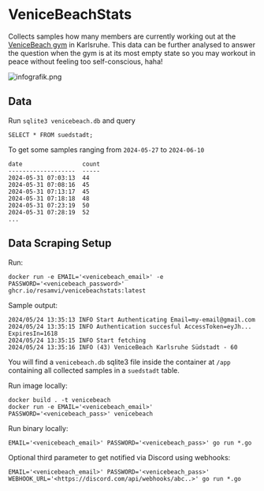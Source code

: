 # VeniceBeachStats

Collects samples how many members are currently working out at the [VeniceBeach gym](https://www.venicebeach-fitness.de/clubs/venicebeach/karlsruhe/) in Karlsruhe. 
This data can be further analysed to answer the question when the gym is at its most empty state so you may workout in peace without feeling too self-conscious, haha!

![infografik.png](infografik.png)

## Data

Run `sqlite3 venicebeach.db` and query
```
SELECT * FROM suedstadt;
```

To get some samples ranging from `2024-05-27` to `2024-06-10`

```
date                 count
-------------------  -----
2024-05-31 07:03:13  44   
2024-05-31 07:08:16  45   
2024-05-31 07:13:17  45   
2024-05-31 07:18:18  48   
2024-05-31 07:23:19  50   
2024-05-31 07:28:19  52  
...
```

## Data Scraping Setup

Run:
```
docker run -e EMAIL='<venicebeach_email>' -e PASSWORD='<venicebeach_password>' ghcr.io/resamvi/venicebeachstats:latest
```

Sample output:
```
2024/05/24 13:35:13 INFO Start Authenticating Email=my-email@gmail.com
2024/05/24 13:35:15 INFO Authentication succesful AccessToken=eyJh... ExpiresIn=1618
2024/05/24 13:35:15 INFO Start fetching
2024/05/24 13:35:16 INFO (43) VeniceBeach Karlsruhe Südstadt - 60
```

You will find a `venicebeach.db` sqlite3 file inside the container at `/app` containing all collected samples in a `suedstadt` table.

Run image locally:
```
docker build . -t venicebeach
docker run -e EMAIL='<venicebeach_email>' PASSWORD='<venicebeach_pass>' venicebeach
```

Run binary locally:
```
EMAIL='<venicebeach_email>' PASSWORD='<venicebeach_pass>' go run *.go 
```

Optional third parameter to get notified via Discord using webhooks:
```
EMAIL='<venicebeach_email>' PASSWORD='<venicebeach_pass>' WEBHOOK_URL='<https://discord.com/api/webhooks/abc..>' go run *.go 
```
